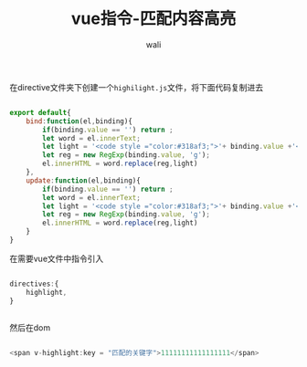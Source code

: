 ﻿---
layout: post
title: vue指令-匹配内容高亮
tagline: 用vue指令写一个匹配搜索内容高亮
category: vue      #分类
author: wali    #作者
tag: vue     #标签
ghurl:        #github url
ghurl_zip:   #github zip下载

post_nav: false
---

在directive文件夹下创建一个`highilight.js`文件，将下面代码复制进去

```javascript

export default{
    bind:function(el,binding){
        if(binding.value == '') return ;
        let word = el.innerText;
        let light = '<code style ="color:#318af3;">'+ binding.value +'</code>'
        let reg = new RegExp(binding.value, 'g');
        el.innerHTML = word.replace(reg,light)
    },
    update:function(el,binding){
        if(binding.value == '') return ;
        let word = el.innerText;
        let light = '<code style ="color:#318af3;">'+ binding.value +'</code>'
        let reg = new RegExp(binding.value, 'g');
        el.innerHTML = word.replace(reg,light)
    }
}

```

在需要vue文件中指令引入

```javascript

directives:{
    highlight,
}
	
```
然后在dom

```javascript

<span v-highlight:key = "匹配的关键字">11111111111111111</span>

```





